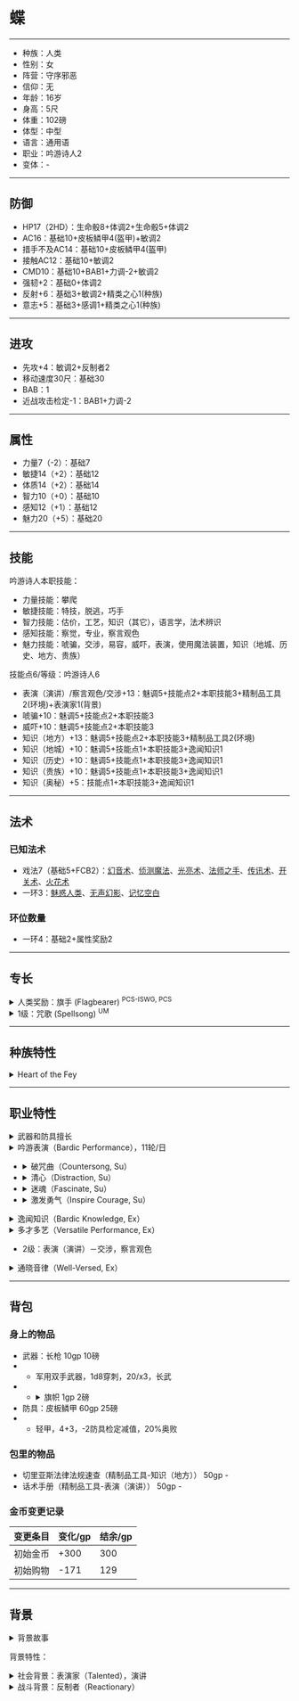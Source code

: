 # 蝶

----

- 种族：人类
- 性别：女
- 阵营：守序邪恶
- 信仰：无
- 年龄：16岁
- 身高：5尺
- 体重：102磅
- 体型：中型
- 语言：通用语
- 职业：吟游诗人2
- 变体：-

----

## 防御

- HP17（2HD）：生命骰8+体调2+生命骰5+体调2
- AC16：基础10+皮板鳞甲4(盔甲)+敏调2
- 措手不及AC14：基础10+皮板鳞甲4(盔甲)
- 接触AC12：基础10+敏调2
- CMD10：基础10+BAB1+力调-2+敏调2
- 强韧+2：基础0+体调2
- 反射+6：基础3+敏调2+精类之心1(种族)
- 意志+5：基础3+感调1+精类之心1(种族)

----

## 进攻

- 先攻+4：敏调2+反制者2
- 移动速度30尺：基础30
- BAB：1
- 近战攻击检定-1：BAB1+力调-2

----

## 属性

- 力量7（-2）：基础7
- 敏捷14（+2）：基础12
- 体质14（+2）：基础14
- 智力10（+0）：基础10
- 感知12（+1）：基础12
- 魅力20（+5）：基础20

----

## 技能

吟游诗人本职技能：
- 力量技能：攀爬
- 敏捷技能：特技，脱逃，巧手
- 智力技能：估价，工艺，知识（其它），语言学，法术辨识
- 感知技能：察觉，专业，察言观色
- 魅力技能：唬骗，交涉，易容，威吓，表演，使用魔法装置，知识（地城、历史、地方、贵族）

技能点6/等级：吟游诗人6
- 表演（演讲）/察言观色/交涉+13：魅调5+技能点2+本职技能3+精制品工具2(环境)+表演家1(背景)
- 唬骗+10：魅调5+技能点2+本职技能3
- 威吓+10：魅调5+技能点2+本职技能3
- 知识（地方）+13：魅调5+技能点2+本职技能3+精制品工具2(环境)
- 知识（地城）+10：魅调5+技能点1+本职技能3+逸闻知识1
- 知识（历史）+10：魅调5+技能点1+本职技能3+逸闻知识1
- 知识（贵族）+10：魅调5+技能点1+本职技能3+逸闻知识1
- 知识（奥秘）+5：技能点1+本职技能3+逸闻知识1

----

## 法术

### 已知法术

- 戏法7（基础5+FCB2）：[幻音术](https://xiaoxiaomeow.github.io/pathfinder/spell.html?spell=ghost%20sound)、[侦测魔法](https://xiaoxiaomeow.github.io/pathfinder/spell.html?spell=detect%20magic)、[光亮术](https://xiaoxiaomeow.github.io/pathfinder/spell.html?spell=light)、[法师之手](https://xiaoxiaomeow.github.io/pathfinder/spell.html?spell=mage%20hand)、[传讯术](https://xiaoxiaomeow.github.io/pathfinder/spell.html?spell=message)、[开关术](https://xiaoxiaomeow.github.io/pathfinder/spell.html?spell=open-close)、[火花术](https://xiaoxiaomeow.github.io/pathfinder/spell.html?spell=spark)
- 一环3：[魅惑人类](https://xiaoxiaomeow.github.io/pathfinder/spell.html?spell=charm%20person)、[无声幻影](https://xiaoxiaomeow.github.io/pathfinder/spell.html?spell=silent%20image)、[记忆空白](https://xiaoxiaomeow.github.io/pathfinder/spell.html?spell=charm%20person)

### 环位数量

- 一环4：基础2+属性奖励2

----

## 专长

<details>
<summary>
人类奖励：旗手 (Flagbearer) <sup>PCS-ISWG, PCS</sup>
</summary>

当挥舞着旗帜，旗帜上带有着你所效忠的组织标志时，你能够激发周边其他成员的忠诚心。

先决条件: 魅力15。

专长效果: 只要握住你的氏族、家族或者党派的旗帜（见内海世界指南 293页），30尺范围内忠于上述组织并且能够看到旗帜的成员（包括你自己），会在攻击检定、伤害检定以及对抗恐惧与魅惑效果的豁免检定中获得+1士气加值。为了获得这个加值你必须用一只手握住旗帜。如果旗帜被敌人夺走或被破坏，那么这些加值会变为减值，并影响所有曾经受到上述加值的生物，持续1小时（或直至夺回失去的旗帜为止）。
</details>

<details>
<summary>
1级：咒歌 (Spellsong) <sup>UM</sup>
</summary>

你将你的表演天赋和施法能力合二为一。

先决条件: 魅力13，【吟游表演】职业特性，能够施展1环法术。

专长效果: 你可以通过两种方式结合你的吟游表演和施法能力。首先，你可以通过表演隐瞒正在施展的诗人法术。你可以结合法术的施法时间进行一次表演检定。观察者必须通过一次对抗你表演检定的察觉或者察言观色检定，来得知你同时在施展一个法术。这花费1轮吟游表演的使用轮数，并且和法术的施法时间无关。其次，以一个移动动作，你可以花费1轮吟游表演使用轮数，来维持一个持续时间为专注的诗人法术。你可以在使用诗人音乐维持专注的同一轮里施展另一个法术；如果你这样做了，你在结束吟游表演的同时结束维持专注。
</details>

----

## 种族特性

<details>
<summary>
Heart of the Fey
</summary>
Fey-touched humans enjoy senses and reactions superior to those of their kin. These humans receive low-light vision, gain a +1 racial bonus on Reflex and Will saves, and treat Knowledge (nature) and Perception as class skills. This racial trait replaces skilled.
</details>

----

## 职业特性

<details>
<summary>
武器和防具擅长
</summary>
吟游诗人擅长所有简单武器，加上长剑，细剑，闷棍，短剑，短弓和长鞭。诗人同样擅长轻甲和盾牌（除了塔盾）。诗人可以在穿着轻甲和盾牌的同时施放法术，并忽视以此带来的法术失败率。吟游诗人在穿着中型或重型盔甲，并施展包含姿态成分的法术时与其他施法者拥有相同的法术失败率。兼职的吟游诗人在施展其它职业的法术时，法术失败率依照正常计算（也就是说，不会忽略轻甲和盾牌）。
</details>

<details>
<summary>
吟游表演（Bardic Performance），11轮/日
</summary>

吟游诗人可以用他的表演在身边的人身上（通常包括自己，如果愿意）制造出各种魔法效果。1级时，他每天可以使用此能力的总轮数为“4+魅力修正”。之后的每一级，诗人都会获得2轮额外的每日使用轮数。在每一轮，诗人都可以通过表演来使用他当前等级拥有的任意一项吟游表演能力。启动吟游表演能力是一个标准动作，但在之后保持同一种表演是自由动作。更换吟游表演的效果需要诗人停止当前的表演，并用一个标准动作开始新的表演。吟游表演无法被打断，但若诗人被杀死、麻痹、震慑或敲昏，或者由于其他因素而无法保持每轮一个自由动作时，表演立刻结束。诗人无法令一个以上的吟游表演效果同时生效。7级或更高的吟游诗人可以用移动动作替代原本的标准动作，开始一项吟游表演；13级或更高的诗人开始表演只需要一个迅捷动作。

每一项吟游表演都需要依赖声音或/和视觉成分运作。若一项吟游表演依赖声音成份运作，目标必须能够听见诗人的表演才会被影响，而这些能力多数和语言相关（如说明中所描述）。一名耳聋的诗人在进行此类表演时有20%的失败率，若他在这项检定中失败，他的尝试依旧计入每日使用轮数。耳聋的生物对依赖声音成分运作的吟游表演免疫。若一项吟游表演依赖视觉成份运作，目标必须存在和诗人之间的视觉线才会受到影响。一名目盲的诗人在进行此类表演时有50%的失败率，若他在这项检定中失败，他的尝试依旧计入每日使用轮数。目盲的生物对依赖视觉成分运作的吟游表演免疫。
</details>

- <details><summary>破咒曲（Countersong, Su）</summary>1级起，吟游诗人可以用他的音乐和诗歌来反制依赖于声音的法术（并非简单的指那些有言语成分的法术）。在表演破咒曲的每轮内，他都必须做一次表演（键盘乐、打击乐、管乐、弦乐，或演唱）检定。任何在吟游诗人30尺之内的生物（包括吟游诗人自己）在受到音波或者基于语言的魔法攻击时，都可以用吟游诗人的表演检定来代替自身的豁免检定（如果吟游诗人的表演检定结果好于自身的豁免检定结果）。如果在“破咒曲”范围内的生物已经受到持续性音波魔法或者基于语言的魔法攻击，在听到破咒曲的每个回合内，他都有进行新的豁免检定对抗魔法影响的机会，但是必须使用吟游诗人的表演检定结果值来进行此对抗。对于无法进行豁免检定的魔法效果，【破咒曲】无效。【破咒曲】依赖声音成份运作。</details>
- <details><summary>清心（Distraction, Su）</summary>1级起，吟游诗人可以用他的表演来反制依赖于视觉的法术。在清心持续的每轮中，他都必须做一次表演（模仿、滑稽、舞蹈、或演讲）检定。任何在吟游诗人30尺之内的生物（包括吟游诗人自己）在受到〔心灵幻觉〕或〔虚假幻觉〕子学派的魔法攻击时，都可以用吟游诗人的表演检定来代替自身的豁免检定（若表演检定结果好于自身的豁免检定结果）。如果在清心范围内的生物已经受到持续性的〔心灵幻觉〕或〔虚假幻觉〕法术影响，在能够看到【清心】的每个回合内，他都有进行新的豁免检定以对抗魔法影响的机会，但是必须使用吟游诗人的表演检定结果值来进行此对抗。对于无法进行豁免检定的魔法效果，【清心】无效。【清心】依赖视觉成份运作。</details>
- <details><summary>迷魂（Fascinate, Su）</summary>1级起，吟游诗人可以用他的表演来让一个或多个生物对他着迷。只有在吟游诗人周围90尺距离内，能够看见和听见吟游诗人，还必须注意到他的生物才可能被迷住。吟游诗人同样必须能够看到这些生物。附近的战斗或者其他能导致分心的危险都会打断这项能力的使用。1级之后的每3个吟游诗人等级，他都可以在每次使用此能力时多影响一个目标。每个在迷魂的作用范围内的生物都需要进行一次DC为“10+1/2诗人等级+魅力修正”的意志豁免以抵抗此效果。如果生物的豁免检定成功，则此吟游诗人在24小时内无法再对之迷魂。如果豁免检定失败，该生物会安静的坐下来欣赏表演，在吟游诗人继续专心表演的期间内不会做其他动作。被迷魂的生物在对周围反应方面的技能（例如察觉）的检定上都有-4减值。任何潜在威胁都会给予目标生物一次新的豁免检定机会。任何现实威胁，例如有人拔武器，施法，或者用远程武器瞄准目标时都会自动打破此能力。【迷魂】是一项惑控系（胁迫）影响心灵能力。【迷魂】依赖声音和视觉成份运作。</details>
- <details><summary>激发勇气（Inspire Courage, Su）</summary>1级起，吟游诗人可以通过表演来激发盟友（包括自己）的勇气，鼓舞他们对抗恐惧和提高战斗能力。只有能看到或听到吟游诗人表演的盟友才可以接受此效果。受影响的盟友在对抗魅惑和恐惧时豁免检定有+1士气加值，在攻击和武器伤害检定上也有+1表现加值。5级及之后每6个吟游诗人等级，该加值都会增加1（5级+2，11级+3，17级达到最大+4）。激发勇气是影响心灵的能力。【激发勇气】依赖声音或者视觉成份运作，诗人必须在开始表演之前决定具体使用的成份。</details>

<details>
<summary>
逸闻知识（Bardic Knowledge, Ex）
</summary>

诗人在进行知识类技能检定时将他一半的职业等级（至少为1）加到检定结果中，并且可以使用未受训的知识技能进行检定。
</details>

<details>
<summary>
多才多艺（Versatile Performance, Ex）
</summary>

2级时，吟游诗人选定一种表演技能。他可以使用所选定的表演技能替代与其相关的技能检定。此时诗人使用他在那项表演上的全部技能加值，包括本职技能加值，以替代相关的技能加值——无论被替代的技能是否属于他的本职技能，以及他是否曾经受过那项技能的训练。在6级和之后的每4个等级，诗人都可以选定一项新的表演技能进行替换。表演技能与其相关的技能为：表演（演剧）－唬骗，易容；表演（滑稽）－唬骗，威吓；表演（舞蹈）－特技，飞行；表演（键盘乐）－交涉，威吓；表演（演讲）－交涉，察言观色；表演（打击乐）－驯养动物，威吓；表演（歌唱）－唬骗，察言观色；表演（弦乐）－唬骗，交涉；表演（管乐）－交涉，驯养动物。
</details>

- 2级：表演（演讲）－交涉，察言观色

<details>
<summary>
通晓音律（Well-Versed, Ex）
</summary>

2级以上的吟游诗人对于其他诗人的【吟游表演】，以及其他的音波效果都获得了一定的抵抗力。诗人在对抗其他诗人的吟游表演、音波效果、以及语言相关的效果的豁免检定中获得+4加值。
</details>

----

## 背包

### 身上的物品

- 武器：长枪 10gp 10磅
- - 军用双手武器，1d8穿刺，20/x3，长武
- - <details><summary>旗帜 1gp 2磅</summary>旗帜可以是旌旗、条幅或者三角旗。你可以把它绑在一根长杆、长枪，或者长柄武器上。大多数旗帜都织、染或绘有图案或符号，例如一个骑士的纹章或一个国家的标志。简单的旗帜只有一种颜色或只有一个简单的图案如武器、盾牌，其费用只有1GP。若旗帜有2到4种颜色或有复杂的图案如狮子、龙，则费用为5GP。复杂的旗帜，有四种以上的颜色或有非常复杂的图案如由八个或更多部分组成的纹章，其费用为20GP。</details>
- 防具：皮板鳞甲 60gp 25磅
- - 轻甲，4+3，-2防具检定减值，20%奥败

### 包里的物品

- 切里亚斯法律法规速查（精制品工具-知识（地方）） 50gp -
- 话术手册（精制品工具-表演（演讲）） 50gp -

### 金币变更记录

| 变更条目 | 变化/gp | 结余/gp |
| ---- | ---- | ---- |
| 初始金币 | +300 | 300 |
| 初始购物 | -171 | 129 |

----

## 背景

<details>
<summary>
背景故事
</summary>

蝶出生于长野镇一个虽然富裕但社会地位不高的家庭——蝶的父亲是镇上有名的高利贷放贷者。在逼迫无数人家破人亡，甚至灵魂被制成灵魂钱币后，忍无可忍的艾奥枚黛教会审判官以一个巧妙的技俩设下了局，一直遵纪守法但百密一疏的蝶的父亲在圈套中违反了法律，不得不在监狱中度过余生。而通过高利贷赚到的钱也一夜间消失不见了。

目睹了父亲悲惨遭遇的8岁的蝶决定刻苦学习切里亚斯的法律，把法律条文背的滚瓜烂熟，逐个案例地研究在过往切里亚斯法庭中对于法律条文的诠释，一切的目标就是在法律漏洞允许的范围内谋取私利，让艾奥枚黛教会干瞪眼，并且避免再犯和父亲类似的错误。

长大了一些的蝶发现自己虽然对法律了如指掌，但她并没有足够的社会地位或者资源来利用它们谋取利益——知道怎么压榨欠款者的蝶并没有钱用来放贷，知道怎么暗中诋毁甚至抹灭敌对政客的蝶并没有任何敌对政客。为了让自己的学识起点作用，也为了报复可恶的艾奥枚黛教会，蝶开始在街上、酒馆里无偿为听众讲解和解读本地法律法规。蝶对法律精确的理解、栩栩如生的案例、和在字里行间隐晦地教人们如何钻空子的优秀演讲为她赢得了一些名声和一小笔施舍的金币。

蝶还掌握了一个独门诀窍——把可能会违反法律的法术隐藏在自己宣扬法律的文本中，让人无从察觉——再接下来立刻抹除自己的记忆，以万无一失的方式躲避艾奥枚黛教会的追查和审问。

发现了蝶的才华的西姆莉把她介绍给了骷髅兔子，并把她偷偷安排进了守卫队，以时刻监视守卫队是否有任何违背法律的行为。蝶最初只是负责在守卫队活动中拿着队旗。但在执法过程中，蝶时不时向大家提醒法律条文，但她经常以非常巧妙地方式故意让善良的队员以为她刚刚提到了一个不存在的漏洞，进而不小心违反法律。蝶凭借着这种技巧干掉了好几个队员，并最终混到了一个秘书的职位，可以很好地监视守卫队的一举一动。

正准备想办法干掉队长的蝶惊讶地发现队长自己跑路了，而守卫队接下来要由骷髅兔子接管。蝶觉得自己一定可以在新的守卫队里作为法律顾问发挥自己的价值。
</details>

背景特性：

<details>
<summary>
社会背景：表演家（Talented），演讲
</summary>
你是位乐师、演员或说书人。你的单一类型表演检定获得+1背景加值，并且总能将所有表演视为你的本职技能。
</details>

<details>
<summary>
战斗背景：反制者（Reactionary）
</summary>
你幼时常受人欺负，但从来都不会主动发难。取而代之的是你精于预见突然袭击、并能够快速应对威胁。你的先攻检定获得+2背景加值。
</details>